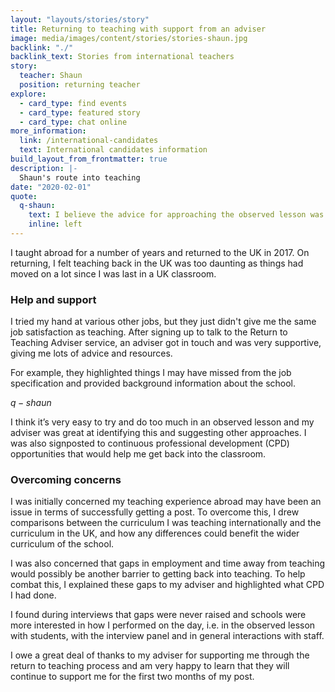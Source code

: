 ```yaml
---
layout: "layouts/stories/story"
title: Returning to teaching with support from an adviser
image: media/images/content/stories/stories-shaun.jpg
backlink: "./"
backlink_text: Stories from international teachers
story:
  teacher: Shaun
  position: returning teacher
explore:
  - card_type: find events
  - card_type: featured story
  - card_type: chat online
more_information:
  link: /international-candidates
  text: International candidates information
build_layout_from_frontmatter: true
description: |-
  Shaun's route into teaching
date: "2020-02-01"
quote:
  q-shaun:
    text: I believe the advice for approaching the observed lesson was exceptional – I received lots of great ideas (especially for science practicals).
    inline: left
---
```


I taught abroad for a number of years and returned to the UK in 2017. On returning, I felt teaching back in the UK was too daunting as things had moved on a lot since I was last in a UK classroom.

### Help and support

I tried my hand at various other jobs, but they just didn't give me the same job satisfaction as teaching. After signing up to talk to the Return to Teaching Adviser service, an adviser got in touch and was very supportive, giving me lots of advice and resources.

For example, they highlighted things I may have missed from the job specification and provided background information about the school.

$q-shaun$

I think it’s very easy to try and do too much in an observed lesson and my adviser was great at identifying this and suggesting other approaches. I was also signposted to continuous professional development (CPD) opportunities that would help me get back into the classroom.

### Overcoming concerns

I was initially concerned my teaching experience abroad may have been an issue in terms of successfully getting a post. To overcome this, I drew comparisons between the curriculum I was teaching internationally and the curriculum in the UK, and how any differences could benefit the wider curriculum of the school.

I was also concerned that gaps in employment and time away from teaching would possibly be another barrier to getting back into teaching. To help combat this, I explained these gaps to my adviser and highlighted what CPD I had done.

I found during interviews that gaps were never raised and schools were more interested in how I performed on the day, i.e. in the observed lesson with students, with the interview panel and in general interactions with staff.

I owe a great deal of thanks to my adviser for supporting me through the return to teaching process and am very happy to learn that they will continue to support me for the first two months of my post.
